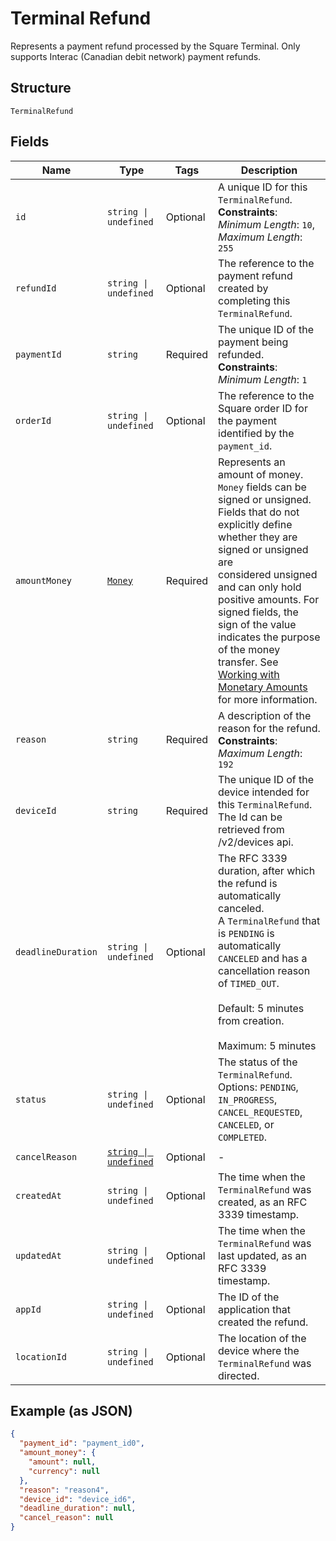 
# Terminal Refund

Represents a payment refund processed by the Square Terminal. Only supports Interac (Canadian debit network) payment refunds.

## Structure

`TerminalRefund`

## Fields

| Name | Type | Tags | Description |
|  --- | --- | --- | --- |
| `id` | `string \| undefined` | Optional | A unique ID for this `TerminalRefund`.<br>**Constraints**: *Minimum Length*: `10`, *Maximum Length*: `255` |
| `refundId` | `string \| undefined` | Optional | The reference to the payment refund created by completing this `TerminalRefund`. |
| `paymentId` | `string` | Required | The unique ID of the payment being refunded.<br>**Constraints**: *Minimum Length*: `1` |
| `orderId` | `string \| undefined` | Optional | The reference to the Square order ID for the payment identified by the `payment_id`. |
| `amountMoney` | [`Money`](../../doc/models/money.md) | Required | Represents an amount of money. `Money` fields can be signed or unsigned.<br>Fields that do not explicitly define whether they are signed or unsigned are<br>considered unsigned and can only hold positive amounts. For signed fields, the<br>sign of the value indicates the purpose of the money transfer. See<br>[Working with Monetary Amounts](https://developer.squareup.com/docs/build-basics/working-with-monetary-amounts)<br>for more information. |
| `reason` | `string` | Required | A description of the reason for the refund.<br>**Constraints**: *Maximum Length*: `192` |
| `deviceId` | `string` | Required | The unique ID of the device intended for this `TerminalRefund`.<br>The Id can be retrieved from /v2/devices api. |
| `deadlineDuration` | `string \| undefined` | Optional | The RFC 3339 duration, after which the refund is automatically canceled.<br>A `TerminalRefund` that is `PENDING` is automatically `CANCELED` and has a cancellation reason<br>of `TIMED_OUT`.<br><br>Default: 5 minutes from creation.<br><br>Maximum: 5 minutes |
| `status` | `string \| undefined` | Optional | The status of the `TerminalRefund`.<br>Options: `PENDING`, `IN_PROGRESS`, `CANCEL_REQUESTED`, `CANCELED`, or `COMPLETED`. |
| `cancelReason` | [`string \| undefined`](../../doc/models/action-cancel-reason.md) | Optional | - |
| `createdAt` | `string \| undefined` | Optional | The time when the `TerminalRefund` was created, as an RFC 3339 timestamp. |
| `updatedAt` | `string \| undefined` | Optional | The time when the `TerminalRefund` was last updated, as an RFC 3339 timestamp. |
| `appId` | `string \| undefined` | Optional | The ID of the application that created the refund. |
| `locationId` | `string \| undefined` | Optional | The location of the device where the `TerminalRefund` was directed. |

## Example (as JSON)

```json
{
  "payment_id": "payment_id0",
  "amount_money": {
    "amount": null,
    "currency": null
  },
  "reason": "reason4",
  "device_id": "device_id6",
  "deadline_duration": null,
  "cancel_reason": null
}
```

